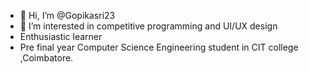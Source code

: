 - 👋 Hi, I’m @Gopikasri23
- 👀 I’m interested in competitive programming and UI/UX design  
- Enthusiastic learner 
- Pre final year Computer Science Engineering student in CIT college ,Coimbatore.


<!---
Gopikasri23/Gopikasri23 is a ✨ special ✨ repository because its `README.md` (this file) appears on your GitHub profile.
You can click the Preview link to take a look at your changes.
--->

